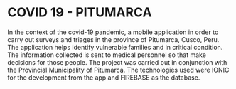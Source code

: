 # COVID 19 - PITUMARCA

In the context of the covid-19 pandemic, a mobile application in order to carry out surveys and triages in the province of 
Pitumarca, Cusco, Peru. The application helps identify vulnerable families and in critical condition.
The information collected is sent to medical personnel so that make decisions 
for those people. The project was carried out in conjunction with the Provincial Municipality of Pitumarca. The technologies 
used were IONIC for the development from the app and FIREBASE as the database.

